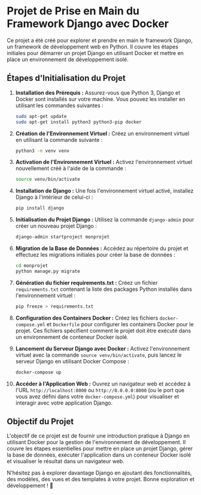 # Projet de Prise en Main du Framework Django avec Docker

Ce projet a été créé pour explorer et prendre en main le framework Django, un framework de développement web en Python. Il couvre les étapes initiales pour démarrer un projet Django en utilisant Docker et mettre en place un environnement de développement isolé.

## Étapes d'Initialisation du Projet

1. **Installation des Prérequis :** Assurez-vous que Python 3, Django et Docker sont installés sur votre machine. Vous pouvez les installer en utilisant les commandes suivantes :

   ```bash
   sudo apt-get update
   sudo apt-get install python3 python3-pip docker
   ```

2. **Création de l'Environnement Virtuel :** Créez un environnement virtuel en utilisant la commande suivante :

   ```bash
   python3 -m venv venv
   ```

3. **Activation de l'Environnement Virtuel :** Activez l'environnement virtuel nouvellement créé à l'aide de la commande :

   ```bash
   source venv/bin/activate
   ```

4. **Installation de Django :** Une fois l'environnement virtuel activé, installez Django à l'intérieur de celui-ci :

   ```bash
   pip install django
   ```

5. **Initialisation du Projet Django :** Utilisez la commande `django-admin` pour créer un nouveau projet Django :

   ```bash
   django-admin startproject monprojet
   ```

6. **Migration de la Base de Données :** Accédez au répertoire du projet et effectuez les migrations initiales pour créer la base de données :

   ```bash
   cd monprojet
   python manage.py migrate
   ```

7. **Génération du fichier requirements.txt :** Créez un fichier `requirements.txt` contenant la liste des packages Python installés dans l'environnement virtuel :

   ```bash
   pip freeze > requirements.txt
   ```

8. **Configuration des Containers Docker :** Créez les fichiers `docker-compose.yml` et `Dockerfile` pour configurer les containers Docker pour le projet. Ces fichiers spécifient comment le projet doit être exécuté dans un environnement de conteneur Docker isolé.

9. **Lancement du Serveur Django avec Docker :** Activez l'environnement virtuel avec la commande `source venv/bin/activate`, puis lancez le serveur Django en utilisant Docker Compose :

   ```bash
   docker-compose up
   ```

10. **Accéder à l'Application Web :** Ouvrez un navigateur web et accédez à l'URL `http://localhost:8000` ou `http://0.0.0.0:8000` (ou le port que vous avez défini dans votre `docker-compose.yml`) pour visualiser et interagir avec votre application Django.

## Objectif du Projet

L'objectif de ce projet est de fournir une introduction pratique à Django en utilisant Docker pour la gestion de l'environnement de développement. Il couvre les étapes essentielles pour mettre en place un projet Django, gérer la base de données, exécuter l'application dans un conteneur Docker isolé et visualiser le résultat dans un navigateur web.

N'hésitez pas à explorer davantage Django en ajoutant des fonctionnalités, des modèles, des vues et des templates à votre projet. Bonne exploration et développement ! 🚀
